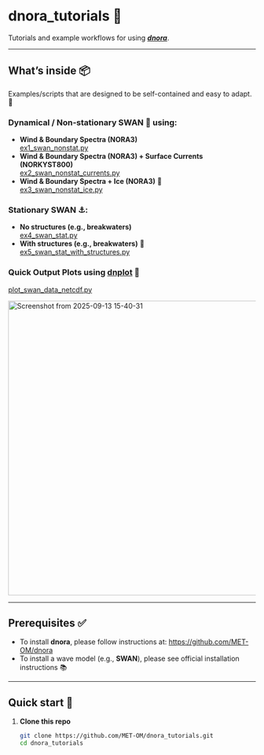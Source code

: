 # dnora_tutorials 📜

Tutorials and example workflows for using ***[dnora](https://github.com/MET-OM/dnora)***.

---

## What’s inside 📦

 Examples/scripts that are designed to be self-contained and easy to adapt. 🔧

### Dynamical / Non-stationary SWAN 🌊 using:
- **Wind & Boundary Spectra (NORA3)**  
  [ex1_swan_nonstat.py](https://github.com/MET-OM/dnora_tutorials/blob/main/tutorials/ex1_swan_nonstat.py)
- **Wind & Boundary Spectra (NORA3) + Surface Currents (NORKYST800)**  
  [ex2_swan_nonstat_currents.py](https://github.com/MET-OM/dnora_tutorials/blob/main/tutorials/ex2_swan_nonstat_currents.py)
- **Wind & Boundary Spectra + Ice (NORA3)** 🧊  
  [ex3_swan_nonstat_ice.py](https://github.com/MET-OM/dnora_tutorials/blob/main/tutorials/ex3_swan_nonstat_ice.py)

### Stationary SWAN ⚓:
- **No structures (e.g., breakwaters)**  
  [ex4_swan_stat.py](https://github.com/MET-OM/dnora_tutorials/blob/main/tutorials/ex4_swan_stat.py)
- **With structures (e.g., breakwaters)** 🧱  
  [ex5_swan_stat_with_structures.py](https://github.com/MET-OM/dnora_tutorials/blob/main/tutorials/ex5_swan_stat_with_structures.py)

### Quick Output Plots using [dnplot](https://pypi.org/project/dnplot/) 👀 
  [plot_swan_data_netcdf.py](https://github.com/MET-OM/dnora_tutorials/blob/main/tutorials/plot_swan_data_netcdf.py)

<img width="1300" height="600" alt="Screenshot from 2025-09-13 15-40-31" src="https://github.com/user-attachments/assets/8e4a3b50-b520-4905-995d-5a26aaa928e9" />

---

## Prerequisites ✅

- To install **dnora**, please follow instructions at: https://github.com/MET-OM/dnora
- To install a wave model (e.g., **SWAN**), please see official installation instructions 📚

---

## Quick start 🚀

1. **Clone this repo**
   ```bash
   git clone https://github.com/MET-OM/dnora_tutorials.git
   cd dnora_tutorials
